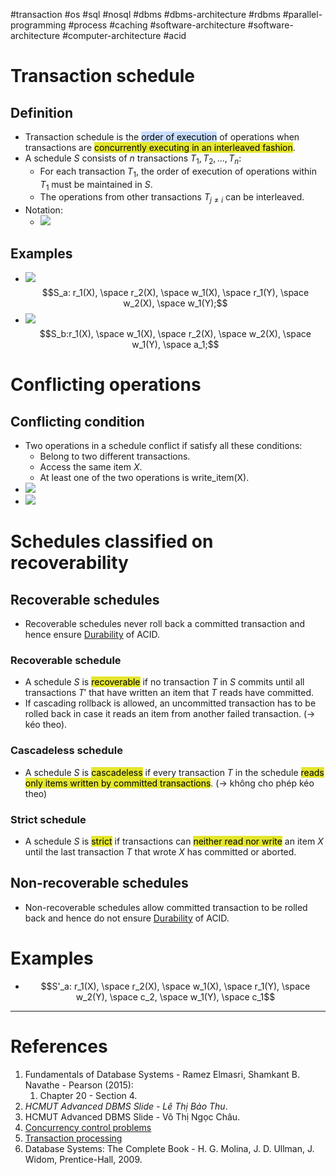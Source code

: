 #transaction #os #sql #nosql #dbms #dbms-architecture #rdbms #parallel-programming #process #caching #software-architecture #software-architecture #computer-architecture  #acid 

# Transaction schedule
## Definition
- Transaction schedule is the <mark style="background: #ADCCFFA6;">order of execution</mark> of operations when transactions are <mark style="background: #e4e62d;">concurrently executing in an interleaved fashion</mark>. 
- A schedule $S$ consists of $n$ transactions $T_1,T_2,...,T_n$:
	- For each transaction $T_1$, the order of execution of operations within $T_1$ must be maintained in $S$.
	- The operations from other transactions $T_{j \neq i}$ can be interleaved.
- Notation:
	- ![](Pasted%20image%2020241209092058.png)
## Examples
- ![](Pasted%20image%2020241209092301.png) $$S_a: r_1(X), \space r_2(X), \space w_1(X), \space r_1(Y), \space w_2(X), \space w_1(Y);$$
- ![](Pasted%20image%2020241209092529.png) $$S_b:r_1(X), \space w_1(X), \space r_2(X), \space w_2(X), \space w_1(Y), \space a_1;$$
# Conflicting operations
## Conflicting condition
- Two operations in a schedule conflict if satisfy all these conditions:
	- Belong to two different transactions.
	- Access the same item $X$.
	- At least one of the two operations is write_item(X).
- ![](Pasted%20image%2020241209093540.png)
- ![](Pasted%20image%2020241209093840.png)
# Schedules classified on recoverability
## Recoverable schedules
- Recoverable schedules never roll back a committed transaction and hence ensure [Durability](Transaction%20processing.md#Durability) of ACID.
### Recoverable schedule
- A schedule $S$ is <mark style="background: #e4e62d;">recoverable</mark> if no transaction $T$ in $S$ commits until all transactions $T'$ that have written an item that $T$ reads have committed.
- If cascading rollback is allowed, an uncommitted transaction has to be rolled back in case it reads an item from another failed transaction. ($\rightarrow$ kéo theo). 
### Cascadeless schedule
- A schedule $S$ is <mark style="background: #e4e62d;">cascadeless</mark> if every transaction $T$ in the schedule <mark style="background: #e4e62d;">reads only items written by committed transactions</mark>. ($\rightarrow$ không cho phép kéo theo)
### Strict schedule
- A schedule $S$ is <mark style="background: #e4e62d;">strict</mark> if transactions can <mark style="background: #e4e62d;">neither read nor write</mark> an item $X$ until the last transaction $T$ that wrote $X$ has committed or aborted.
## Non-recoverable schedules
- Non-recoverable schedules allow committed transaction to be rolled back and hence do not ensure [Durability](Transaction%20processing.md#Durability) of ACID.

# Examples
- $$S'_a: r_1(X), \space r_2(X), \space w_1(X), \space r_1(Y), \space w_2(Y), \space c_2, \space w_1(Y), \space c_1$$
---
# References
1. Fundamentals of Database Systems - Ramez Elmasri, Shamkant B. Navathe - Pearson (2015):
	1. Chapter 20 - Section 4.
2. *HCMUT Advanced DBMS Slide - Lê Thị Bảo Thu*.
3. HCMUT Advanced DBMS Slide - Võ Thị Ngọc Châu.
4. [Concurrency control problems](Concurrency%20control%20problems.md)
5. [Transaction processing](Transaction%20processing.md)
7. Database Systems: The Complete Book - H. G. Molina, J. D. Ullman, J. Widom, Prentice-Hall, 2009.